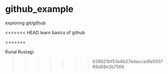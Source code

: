 # github_example
exploring git/github

<<<<<<< HEAD
learn basics of github


=======


Kunal Rustagi.
>>>>>>> 638821bf53e8b27edaccadfa500769a88e3b7566
